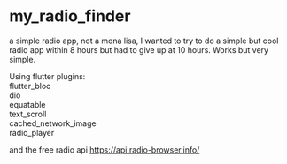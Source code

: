 # my_radio_finder

a simple radio app, not a mona lisa, I wanted to try to do a simple but cool radio app within 8 hours but had to give up at 10 hours.
Works but very simple.  

Using flutter plugins:  
flutter_bloc  
dio  
equatable  
text_scroll  
cached_network_image  
radio_player  
  
and the free radio api https://api.radio-browser.info/ 
